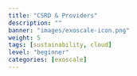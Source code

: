```yaml
---
title: "CSRD & Providers"
description: ""
banner: "images/exoscale-icon.png"
weight: 5
tags: [sustainability, cloud]
level: "beginner"
categories: [exoscale]
---
```



